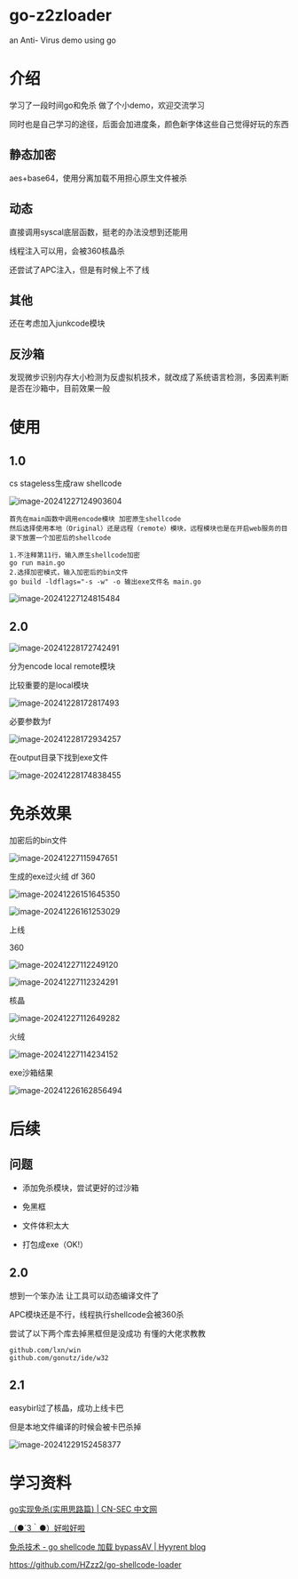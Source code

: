 # go-z2zloader

an Anti- Virus demo using go

# 介绍

学习了一段时间go和免杀 做了个小demo，欢迎交流学习

同时也是自己学习的途径，后面会加进度条，颜色新字体这些自己觉得好玩的东西

## 静态加密

aes+base64，使用分离加载不用担心原生文件被杀

## 动态

直接调用syscal底层函数，挺老的办法没想到还能用

线程注入可以用，会被360核晶杀

还尝试了APC注入，但是有时候上不了线

## 其他

还在考虑加入junkcode模块

## 反沙箱

发现微步识别内存大小检测为反虚拟机技术，就改成了系统语言检测，多因素判断是否在沙箱中，目前效果一般



# 使用

## 1.0

cs stageless生成raw shellcode

![image-20241227124903604](README/image-20241227124903604.png)

```
首先在main函数中调用encode模块 加密原生shellcode
然后选择使用本地（Original）还是远程（remote）模块，远程模块也是在开启web服务的目录下放置一个加密后的shellcode

1.不注释第11行，输入原生shellcode加密
go run main.go 
2.选择加密模式，输入加密后的bin文件
go build -ldflags="-s -w" -o 输出exe文件名 main.go
```

![image-20241227124815484](README/image-20241227124815484.png)



## 2.0

![image-20241228172742491](README/image-20241228172742491.png)

分为encode local remote模块 

比较重要的是local模块

![image-20241228172817493](README/image-20241228172817493.png)

必要参数为f

![image-20241228172934257](README/image-20241228172934257.png)

在output目录下找到exe文件

![image-20241228174838455](README/image-20241228174838455.png)

# 免杀效果

加密后的bin文件

![image-20241227115947651](README/image-20241227115947651.png)

生成的exe过火绒 df 360

![image-20241226151645350](README/image-20241226151645350.png)



![image-20241226161253029](README/image-20241226161253029.png)



上线

360

![image-20241227112249120](README/image-20241227112249120.png)

![image-20241227112324291](README/image-20241227112324291.png)

核晶

![image-20241227112649282](README/image-20241227112649282.png)

火绒

![image-20241227114234152](README/image-20241227114234152.png)



exe沙箱结果

![image-20241226162856494](README/image-20241226162856494.png)



# 后续

## 问题

- 添加免杀模块，尝试更好的过沙箱

- 免黑框

- 文件体积太大

- 打包成exe（OK!）

  

## 2.0

想到一个笨办法 让工具可以动态编译文件了

APC模块还是不行，线程执行shellcode会被360杀

尝试了以下两个库去掉黑框但是没成功 有懂的大佬求教教

```
github.com/lxn/win
github.com/gonutz/ide/w32
```



## 2.1

easybirl过了核晶，成功上线卡巴 

但是本地文件编译的时候会被卡巴杀掉

![image-20241229152458377](README/image-20241229152458377.png)





# 学习资料

[go实现免杀(实用思路篇) | CN-SEC 中文网](https://cn-sec.com/archives/2839255.html)

[（●´3｀●）好啦好啦](https://shut-td.github.io/CS远控免杀思路与实现/)

[免杀技术 - go shellcode 加载 bypassAV | Hyyrent blog](https://pizz33.github.io/posts/4ac17cb886a9/)

https://github.com/HZzz2/go-shellcode-loader
